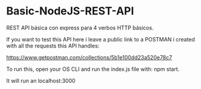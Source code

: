 # Basic-NodeJS-REST-API
REST API básica con express para 4 verbos HTTP básicos.


If you want to test this API here i leave a public link to a POSTMAN i created with all the requests this API handles:

https://www.getpostman.com/collections/5b1e100dd23a520e78c7

To run this, open your OS CLI and run the index.js file with: npm start.

It will run an localhost:3000
